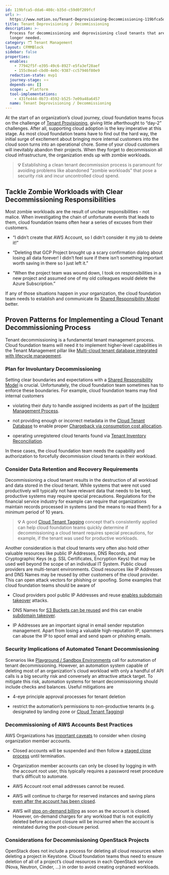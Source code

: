 ```yaml
---
id: 119bfca5-dda6-408c-b35d-c59d0f209fcf
url: >-
  https://www.notion.so/Tenant-Deprovisioning-Decommissioning-119bfca5dda6408cb35dc59d0f209fcf
title: Tenant Deprovisioning / Decommissioning
description: >-
  Process for decommissioning and deprovisioning cloud tenants that are no
  longer needed.
category: 🗂 Tenant Management
layout: CFMMBlock
sidebar: false
properties:
  enables:
    - 77942f5f-e395-49c6-8927-e5fa3ef28aef
    - 155c0ead-cbd0-4e0c-9387-cc57946f80e9
  redaction-state: mvp1
  journey-stage: ⭐️⭐️
  depends-on: []
  scope: ☁️ Platform
  tool-implementations:
    - 431fe444-0b73-4592-b525-7e09a48a6457
  name: Tenant Deprovisioning / Decommissioning
---
```


At the start of an organization’s cloud journey, cloud foundation teams focus on the challenge of [Tenant Provisioning](./tenant-provisioning.md), giving little afterthought to “day-2” challenges. After all, supporting cloud adoption is the key imperative at this stage. As most cloud foundation teams have to find out the hard way, the initial surge of excitement about bringing more internal customers into the cloud soon turns into an operational chore. Some of your cloud customers will inevitably abandon their projects. When they forget to decommission all cloud infrastructure, the organization ends up with zombie workloads.

> **💡** Establishing a clean tenant decommission process is paramount for avoiding problems like abandoned “zombie workloads” that pose a security risk and incur uncontrolled cloud spend. 

## Tackle Zombie Workloads with Clear Decommissioning Responsibilities

Most zombie workloads are the result of unclear responsibilities - not malice. When investigating the chain of unfortunate events that leads to them, cloud foundation teams often hear a series of excuses from their customers.

- “I didn’t create that AWS Account, so I didn’t consider it my job to delete it!”

- “Deleting that GCP Project brought up a scary confirmation dialog about losing all data forever! I didn’t feel sure if there isn’t something important worth saving in there so I just left it.”

- “When the project team was wound down, I took on responsibilities in a new project and assumed one of my old colleagues would delete the Azure Subscription.”

If any of those situations happen in your organization, the cloud foundation team needs to establish and communicate its [Shared Responsibility Model](../security-and-compliance/shared-responsibility-model.md) better. 

## Proven Patterns for Implementing a Cloud Tenant Decommissioning Process

Tenant decommissioning is a fundamental tenant management process. Cloud foundation teams will need it to implement higher-level capabilities in the Tenant Management pillar like [Multi-cloud tenant database integrated with lifecycle management](./multi-cloud-tenant-database-integrated-with-lifecycle-management.md).

### Plan for Involuntary Decommissioning

Setting clear boundaries and expectations with a [Shared Responsibility Model](../security-and-compliance/shared-responsibility-model.md) is crucial. Unfortunately, the cloud foundation team sometimes has to enforce these boundaries. For example, cloud foundation teams may find internal customers

- violating their duty to handle assigned incidents as part of the [Incident Management Process](../security-and-compliance/incident-management-process.md).

- not providing enough or incorrect metadata in the [Cloud Tenant Database](./cloud-tenant-database.md) to enable proper [Chargeback via consumption cost allocation](../cost-management/chargeback-via-consumption-cost-allocation.md).

- operating unregistered cloud tenants found via [Tenant Inventory Reconciliation](./tenant-inventory-reconciliation.md).

In these cases, the cloud foundation team needs the capability and authorization to forcefully decommission cloud tenants in their workload.

### Consider Data Retention and Recovery Requirements

Decommissioning a cloud tenant results in the destruction of all workload and data stored in the cloud tenant. While systems that were not used productively will typically not have relevant data that needs to be kept, productive systems may require special precautions. Regulations for the financial service industry for example can require that organizations maintain records processed in systems (and the means to read them!) for a minimum period of 10 years. 

> **💡** A good [Cloud Tenant Tagging](../security-and-compliance/cloud-tenant-tagging.md) concept that’s consistently applied can help cloud foundation teams quickly determine if decommissioning a cloud tenant requires special precautions, for example, if the tenant was used for productive workloads.

Another consideration is that cloud tenants very often also hold other valuable resources like public IP Addresses, DNS Records, and Cryptographic Keys (e.g. SSL Certificates, Encryption Keys) that may be used well beyond the scope of an individual IT System. Public cloud providers are multi-tenant environments. Cloud resources like IP Addresses and DNS Names may be reused by other customers of the cloud provider. This can open attack vectors for phishing or spoofing. Some examples that cloud foundation teams should be aware of

- Cloud providers pool public IP Addresses and reuse [enables subdomain takeover](https://owasp.org/www-project-web-security-testing-guide/latest/4-Web_Application_Security_Testing/02-Configuration_and_Deployment_Management_Testing/10-Test_for_Subdomain_Takeover) attacks.

- DNS Names for [S3 Buckets can be reused](https://docs.aws.amazon.com/AmazonS3/latest/userguide/BucketRestrictions.html) and this can enable [subdomain takeover](https://towardsaws.com/subdomain-takeover-aws-s3-bucket-4699815d1b62).

- IP Addresses are an important signal in email sender reputation management. Apart from losing a valuable high-reputation IP, spammers can abuse the IP to spoof email and send spam or phishing emails.

### Security Implications of Automated Tenant Decommissioning

Scenarios like [Playground / Sandbox Environments](./playground-sandbox-environments.md) call for automation of tenant decommissioning. However, an automation system capable of deleting most of an organization's cloud workload with only a handful of API calls is a big security risk and conversely an attractive attack target. To mitigate this risk, automation systems for tenant decommissioning should include checks and balances. Useful mitigations are

- 4-eye principle approval processes for tenant deletion

- restrict the automation’s permissions to non-productive tenants (e.g. designated by landing zone or [Cloud Tenant Tagging](../security-and-compliance/cloud-tenant-tagging.md))

### Decommissioning of AWS Accounts Best Practices

AWS Organizations has [important caveats](https://docs.aws.amazon.com/organizations/latest/userguide/orgs_manage_accounts_close.html) to consider when closing organization member accounts.

- Closed accounts will be suspended and then follow a [staged close process](https://aws.amazon.com/premiumsupport/knowledge-center/reactivate-suspended-account/) until termination.

- Organization member accounts can only be closed by logging in with the account root user, this typically requires a password reset procedure that’s difficult to automate.

- AWS Account root email addresses cannot be reused.

- AWS will continue to charge for reserved instances and saving plans [even after the account has been closed](https://aws.amazon.com/premiumsupport/knowledge-center/closed-account-bill/).

- AWS will [stop on-demand billing](https://docs.aws.amazon.com/awsaccountbilling/latest/aboutv2/close-account.html#on-demand-closure) as soon as the account is closed. However, on-demand charges for any workload that is not explicitly deleted before account closure will be incurred when the account is reinstated during the post-closure period. 

### Considerations for Decommissioning OpenStack Projects 

OpenStack does not include a process for deleting all cloud resources when deleting a project in Keystone. Cloud foundation teams thus need to ensure deletion of all of a project’s cloud resources in each OpenStack service (Nova, Neutron, Cinder, ...) in order to avoid creating orphaned workloads.



